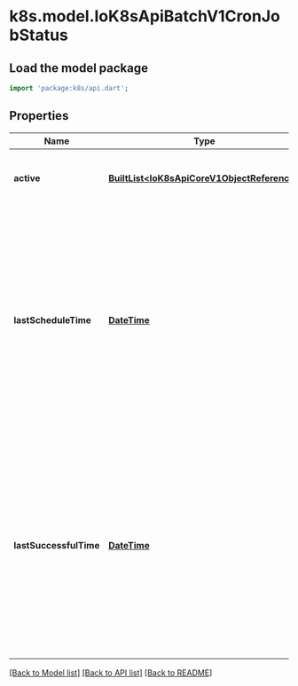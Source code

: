 # k8s.model.IoK8sApiBatchV1CronJobStatus

## Load the model package
```dart
import 'package:k8s/api.dart';
```

## Properties
Name | Type | Description | Notes
------------ | ------------- | ------------- | -------------
**active** | [**BuiltList&lt;IoK8sApiCoreV1ObjectReference&gt;**](IoK8sApiCoreV1ObjectReference.md) | A list of pointers to currently running jobs. | [optional] 
**lastScheduleTime** | [**DateTime**](DateTime.md) | Time is a wrapper around time.Time which supports correct marshaling to YAML and JSON.  Wrappers are provided for many of the factory methods that the time package offers. | [optional] 
**lastSuccessfulTime** | [**DateTime**](DateTime.md) | Time is a wrapper around time.Time which supports correct marshaling to YAML and JSON.  Wrappers are provided for many of the factory methods that the time package offers. | [optional] 

[[Back to Model list]](../README.md#documentation-for-models) [[Back to API list]](../README.md#documentation-for-api-endpoints) [[Back to README]](../README.md)


